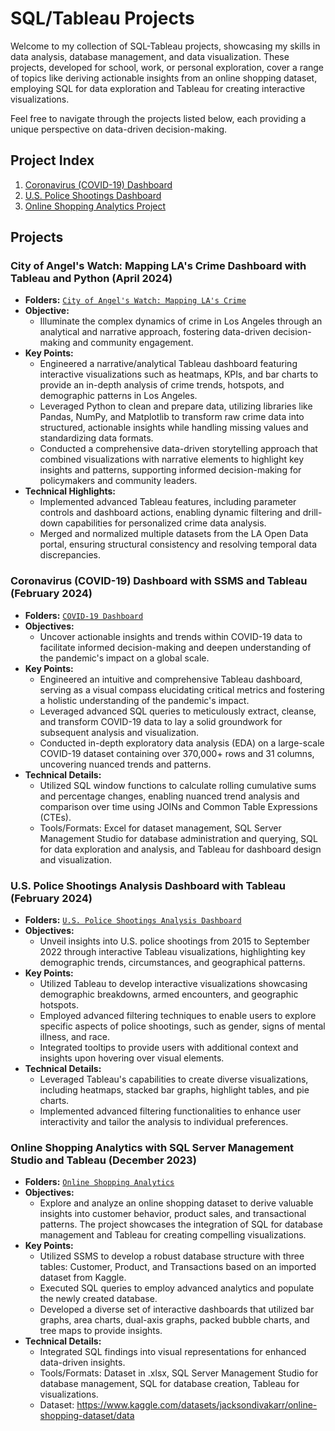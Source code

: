 # SQL/Tableau Projects

Welcome to my collection of SQL-Tableau projects, showcasing my skills in data analysis, database management, and data visualization. These projects, developed for school, work, or personal exploration, cover a range of topics like deriving actionable insights from an online shopping dataset, employing SQL for data exploration and Tableau for creating interactive visualizations.

Feel free to navigate through the projects listed below, each providing a unique perspective on data-driven decision-making.

## Project Index
1. [Coronavirus (COVID-19) Dashboard](#coronavirus-covid-19-dashboard-with-ssms-and-tableau-february-2024)
2. [U.S. Police Shootings Dashboard](#us-police-shootings-analysis-dashboard-with-tableau-february-2024)
3. [Online Shopping Analytics Project](#online-shopping-analytics-with-sql-server-management-studio-and-tableau-december-2023)


## Projects

### City of Angel's Watch: Mapping LA's Crime Dashboard with Tableau and Python (April 2024)
- **Folders:** [`City of Angel's Watch: Mapping LA's Crime`](https://github.com/jordanho1006/sql-tableau-projects/tree/main/City%20of%20Angel's%20Watch%3A%20Mapping%20LA's%20Crime)
- **Objective:**
  - Illuminate the complex dynamics of crime in Los Angeles through an analytical and narrative approach, fostering data-driven decision-making and community engagement.
- **Key Points:**
  - Engineered a narrative/analytical Tableau dashboard featuring interactive visualizations such as heatmaps, KPIs, and bar charts to provide an in-depth analysis of crime trends, hotspots, and demographic patterns in Los Angeles.
  - Leveraged Python to clean and prepare data, utilizing libraries like Pandas, NumPy, and Matplotlib to transform raw crime data into structured, actionable insights while handling missing values and standardizing data formats.
  - Conducted a comprehensive data-driven storytelling approach that combined visualizations with narrative elements to highlight key insights and patterns, supporting informed decision-making for policymakers and community leaders.
- **Technical Highlights:**
  - Implemented advanced Tableau features, including parameter controls and dashboard actions, enabling dynamic filtering and drill-down capabilities for personalized crime data analysis.
  - Merged and normalized multiple datasets from the LA Open Data portal, ensuring structural consistency and resolving temporal data discrepancies.


### Coronavirus (COVID-19) Dashboard with SSMS and Tableau (February 2024)
- **Folders:** [`COVID-19 Dashboard`](https://github.com/jordanho1006/sql-tableau-projects/tree/main/COVID-19%20Dashboard)
- **Objectives:**
  - Uncover actionable insights and trends within COVID-19 data to facilitate informed decision-making and deepen understanding of the pandemic's impact on a global scale.
- **Key Points:**
  - Engineered an intuitive and comprehensive Tableau dashboard, serving as a visual compass elucidating critical metrics and fostering a holistic understanding of the pandemic's impact.
  - Leveraged advanced SQL queries to meticulously extract, cleanse, and transform COVID-19 data to lay a solid groundwork for subsequent analysis and visualization.
  - Conducted in-depth exploratory data analysis (EDA) on a large-scale COVID-19 dataset containing over 370,000+ rows and 31 columns, uncovering nuanced trends and patterns.
- **Technical Details:**
  - Utilized SQL window functions to calculate rolling cumulative sums and percentage changes, enabling nuanced trend analysis and comparison over time using JOINs and Common Table Expressions (CTEs).
  - Tools/Formats: Excel for dataset management, SQL Server Management Studio for database administration and querying, SQL for data exploration and analysis, and Tableau for dashboard design and visualization.

### U.S. Police Shootings Analysis Dashboard with Tableau (February 2024)
- **Folders:** [`U.S. Police Shootings Analysis Dashboard`](https://github.com/jordanho1006/sql-tableau-projects/tree/main/U.S.%20Police%20Shootings%20Dashboard)
- **Objectives:**
  - Unveil insights into U.S. police shootings from 2015 to September 2022 through interactive Tableau visualizations, highlighting key demographic trends, circumstances, and geographical patterns.
- **Key Points:**
  - Utilized Tableau to develop interactive visualizations showcasing demographic breakdowns, armed encounters, and geographic hotspots.
  - Employed advanced filtering techniques to enable users to explore specific aspects of police shootings, such as gender, signs of mental illness, and race.
  - Integrated tooltips to provide users with additional context and insights upon hovering over visual elements.
- **Technical Details:**
  - Leveraged Tableau's capabilities to create diverse visualizations, including heatmaps, stacked bar graphs, highlight tables, and pie charts.
  - Implemented advanced filtering functionalities to enhance user interactivity and tailor the analysis to individual preferences.

### Online Shopping Analytics with SQL Server Management Studio and Tableau (December 2023)
- **Folders:** [`Online Shopping Analytics`](https://github.com/jordanho1006/sql-tableau-projects/tree/main/Online%20Shopping%20Analytics%20Project)
- **Objectives:**
  - Explore and analyze an online shopping dataset to derive valuable insights into customer behavior, product sales, and transactional patterns. The project showcases the integration of SQL for database management and Tableau for creating compelling visualizations.
- **Key Points:**
  - Utilized SSMS to develop a robust database structure with three tables: Customer, Product, and Transactions based on an imported dataset from Kaggle. 
  - Executed SQL queries to employ advanced analytics and populate the newly created database.
  - Developed a diverse set of interactive dashboards that utilized bar graphs, area charts, dual-axis graphs, packed bubble charts, and tree maps to provide insights.
- **Technical Details:**
  - Integrated SQL findings into visual representations for enhanced data-driven insights.
  - Tools/Formats: Dataset in .xlsx, SQL Server Management Studio for database management, SQL for database creation, Tableau for visualizations.
  - Dataset: https://www.kaggle.com/datasets/jacksondivakarr/online-shopping-dataset/data
